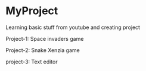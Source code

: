# MyProject
Learning basic stuff from youtube and creating project

Project-1: Space invaders game

Project-2: Snake Xenzia game

project-3: Text editor
